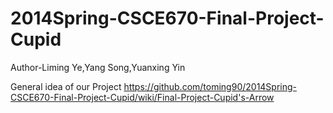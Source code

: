 2014Spring-CSCE670-Final-Project-Cupid
======================================

Author-Liming Ye,Yang Song,Yuanxing Yin

General idea of our Project
https://github.com/toming90/2014Spring-CSCE670-Final-Project-Cupid/wiki/Final-Project-Cupid's-Arrow
